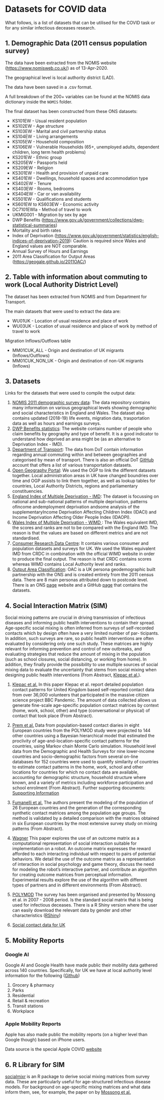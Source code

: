 # Datasets for COVID data

What follows, is a list of datasets that can be utilised for the COVID task or for any similar infectious deceases research.

## 1. Demographic Data (2011 census population survey)

The data have been extracted from the NOMIS website (https://www.nomisweb.co.uk/) as of 13-Apr-2020.

The geographical level is local authority district (LAD).

The data have been saved in a .csv format.

A full breakdown of the 200+ variables can be found at the NOMIS data dictionary inside the `NOMIS` folder. 

The final dataset has been constructed from these ONS datasets:

* KS101EW - Usual resident population
* KS102EW - Age structure
* KS103EW - Marital and civil partnership status
* KS104EW - Living arrangements
* KS105EW - Household composition
* KS106EW - Vulnerable Households (65+, unemployed adults, dependent children, long term health problems)
* KS201EW - Ethnic group
* KS205EW - Passports held
* KS209EW - Religion
* KS301EW - Health and provision of unpaid care
* KS401EW - Dwellings, household spaces and accommodation type
* KS402EW - Tenure
* KS403EW - Rooms, bedrooms
* KS404EW - Car or van availability
* KS501EW - Qualifications and students
* KS601EW to KS603EW - Economic activity
* DC7101EWla - Method of travel to work
* UKMIG001 - Migration by sex by age
* DWP Benefits (https://www.gov.uk/government/collections/dwp-statistical-summaries)
* Mortality and birth rates
* Index of Deprivation (https://www.gov.uk/government/statistics/english-indices-of-deprivation-2019): Caution is required since Wales and England values are NOT comparable.
* Annual Survey of Hours and Earnings
* 2011 Area Classification for Output Areas (https://geogale.github.io/2011OAC/)


## 2. Table with information about commuting to work (Local Authority District Level)

The dataset has been extracted from NOMIS and from Department for Transport.

The main datasets that were used to extract the data are:
* WU01UK - Location of usual residence and place of work
* WU03UK - Location of usual residence and place of work by method of travel to work

Migration Inflows/Outflows table
* MM01CUK_ALL - Origin and destination of UK migrants (Inflows/Outflows)
* MM01CUK_NON_UK - Origin and destination of non-UK migrants (Inflows)

## 3. Datasets

Links for the datasets that were used to compile the output data:
1. [NOMIS 2011 demographic survey data](https://www.nomisweb.co.uk/): The data repository contains many information on various geographical levels showing demographic and social characteristics in England and Wales. The dataset also contains updated (2018-19) life events, migration data, trasportation data as well as hours and earnings surveys.
2. [DWP Benefits statistics](https://www.gov.uk/government/collections/dwp-statistical-summaries): The website contains number of people who claim benefits by geography and type of benefit. It is a good indicator to understand how deprived an area might be (as an alternative to Deprivation Index - IMD).
3. [Department of Transport](https://roadtraffic.dft.gov.uk/downloads): The data from DoT contain information regarding annual commuting within and between geographies and categorised by mean of transport. There is also an official DoT [GitHub](https://github.com/departmentfortransport/ds-data-sources) account that offers a list of various transportation datasets.
4. [Open Geography Portal](https://geoportal.statistics.gov.uk/): We used the OGP to link the different datasets together. Local administration areas in UK have changed boundries over time and OGP assists to link them together, as well as lookup tables for countries, Local Authority Districts, regions and parliamentary constituencies. 
5. [England Index of Multiple Deprivation - IMD](https://www.gov.uk/government/statistics/english-indices-of-deprivation-2019): The dataset is focussing on national and sub-national patterns of multiple deprivation, patterns ofincome andemployment deprivation andsome analysis  of the  supplementaryIncome  Deprivation  Affecting  Children  Index  (IDACI)  and  Income Deprivation Affecting Older People Index (IDAOPI). 
6. [Wales Index of Multiple Deprivation - WIMD ](https://statswales.gov.wales/Catalogue/Community-Safety-and-Social-Inclusion/Welsh-Index-of-Multiple-Deprivation/WIMD-2019): The Wales equivalent IMD, the scores and ranks are not to be compared with the England IMD. The reason is that the values are based on different metrics and are not standardised. 
7. [Consumer Research Data Centre](https://public.cdrc.ac.uk/): It contains various consumer and population datasets and surveys for UK. We used the Wales equivalent IMD from CRDC in combination with the official WIMD website in order to produce the final output. The reason is that CRDC contains scores whereas WIMD contains Local Authority level and ranks.
8. [Output Area Classification](http://www.opengeodemographics.com/): OAC is a UK persona geodemographic built partnership with the ONS and is created entirely from the 2011 census data. There are 8 main personas attributed down to postcode level. There is an ONS [page](https://www.ons.gov.uk/methodology/geography/geographicalproducts/areaclassifications/2011areaclassifications) website and a GitHub [page](https://geogale.github.io/2011OAC/) that contains the datasets.

## 4. Social Interaction Matrix (SIM)

Social mixing patterns are crucial in driving transmission of infectious diseases and informing
public health interventions to contain their spread.  Age-specific social mixing is often inferred
from surveys of self-recorded contacts which by design often have a very limited number of par-
ticipants.  In addition, such surveys are rare, so public health interventions are often evaluated
by considering only one such study. These  matrices  are highly relevant for informing prevention and control of new outbreaks, and evaluating strategies that reduce the amount of mixing in the population (such as school closures, social distancing, or working from home).  In addition, they finally provide the possibility to use multiple sources
of social mixing data to evaluate the uncertainty that stems from social mixing when designing
public health interventions (From Abstract, [Klepac et al.](https://www.medrxiv.org/content/10.1101/2020.02.16.20023754v2)).

1. [Klepac et al.](https://www.medrxiv.org/content/10.1101/2020.02.16.20023754v2) In this paper Klepac et al. report detailed population contact patterns for United Kingdom based self-reported contact data from over 36,000 volunteers that participated in the massive citizen science project BBC Pandemic. The amount of data collected allows us generate fine-scale age-specific population contact matrices by context (home, work, school, other)  and  type  (conversational  or  physical)  of  contact  that  took  place (From Abstract). 

2. [Prem et al.]( https://doi.org/10.1371/journal.pcbi.1005697) Data from population-based contact diaries in eight European countries from the POLYMOD study were projected to 144 other countries using a Bayesian hierarchical model that estimated the proclivity of age-and-location-specific contact patterns for the countries, using Markov chain Monte Carlo simulation. Household level data from the Demographic and Health Surveys for nine lower-income countries and socio-demographic factors from several on-line databases for 152 countries were used to quantify similarity of countries to estimate contact patterns in the home, work, school and other locations for countries for which no contact data are available, accounting for demographic structure, household structure where known, and a variety of metrics including workforce participation and school enrolment (From Abstract). Further supporting documents: [Supporting Information](https://journals.plos.org/ploscompbiol/article/file?id=10.1371/journal.pcbi.1005697.s001&type=supplementary)

3. [Fumanelli et al.]( https://doi.org/10.1371/journal.pcbi.1002673) The authors present the modeling of the population of 26 European countries and the generation of the corresponding synthetic contact matrices among the population age groups. The method is validated by a detailed comparison with the matrices obtained in six European countries by the most extensive survey study on mixing patterns (From Abstract).

4. [Wagner](https://www.cc.gatech.edu/~alanwags/pubs/hri196-wagner.pdf) This   paper   explores   the   use   of   an   outcome   matrix   as   a computational  representation  of  social  interaction suitable  for implementation  on  a  robot.  An  outcome  matrix  expresses  the reward  afforded  to  each  interacting  individual  with  respect  to pairs  of  potential  behaviors.  We  detail  the  use  of the  outcome matrix as a representation of interaction in social psychology and game theory, discuss the need for modeling the robot’s interactive partner, and contribute an algorithm for creating outcome matrices from perceptual information. Experimental results explore the use of  the  algorithm  with  different  types  of  partners  and  in  different environments (From Abstract).

5. [POLYMOD](http://www.socialcontactdata.org/) The survey has been organised and presented by Mossong et al. in 2007 - 2008 period. Is the standard social matrix that is being used for infectious deceases. There is a R Shiny version where the user can easily download the relevant data by gender and other characteristics ([RShiny](https://lwillem.shinyapps.io/socrates_rshiny/))

6. [Social contact data for UK](https://zenodo.org/record/1409507#.XpZj2W57l24)

## 5. Mobility Reports

### Google AI

Google AI and Google Health have made public their mobility data gathered across 140 countries. Specifically, for UK we have at local authority level information for the following ([Github](https://github.com/datasciencecampus/google-mobility-reports-data))

1. Grocery & pharmacy
2. Parks
3. Residential
4. Retail & recreation
5. Transit stations
6. Workplace

### Apple Mobility Reports

Apple has also made public the mobility reports (on a higher level than Google though) based on iPhone users.

Data source is the special Apple COVID [website](https://www.apple.com/covid19/mobility)

## 6. R Library for SIM

[socialmixr](https://rdrr.io/cran/socialmixr/f/vignettes/introduction.Rmd) is an R package to derive social mixing matrices from survey data. These are particularly useful for age-structured infectious disease models. For background on age-specific mixing matrices and what data inform them, see, for example, the paper on by [Mossong et al.](https://journals.plos.org/plosmedicine/article?id=10.1371/journal.pmed.0050074)











